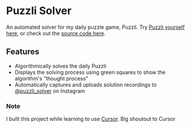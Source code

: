 # Puzzli Solver

An automated solver for my daily puzzle game, Puzzli. Try [Puzzli yourself here](https://puzzligame.com), or check out the [source code here](https://github.com/nlaris/puzzli-public).

## Features

- Algorithmically solves the daily Puzzli
- Displays the solving process using green squares to show the algorithm's "thought process"
- Automatically captures and uploads solution recordings to [@puzzli_solver](https://www.instagram.com/puzzli_solver/#) on Instagram

### Note

I built this project while learning to use [Cursor](https://cursor.sh). Big shoutout to Cursor
